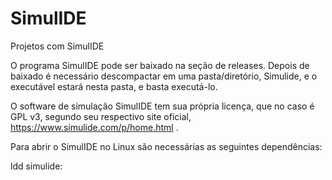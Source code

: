 # SimulIDE
Projetos com SimulIDE

O programa SimulIDE pode ser baixado na seção de releases. Depois de baixado é necessário descompactar em uma pasta/diretório, Simulide, e o executável estará nesta pasta, e basta executá-lo.

O software de simulação SimulIDE tem sua própria licença, que no caso é GPL v3, segundo seu respectivo site oficial, https://www.simulide.com/p/home.html .

Para abrir o SimulIDE no Linux são necessárias as seguintes dependências:

ldd simulide:
